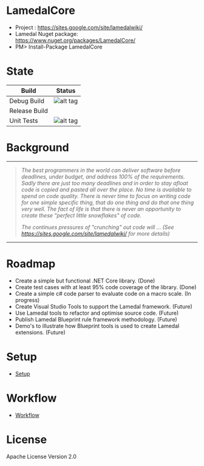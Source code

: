 # LamedalCore
* Project : https://sites.google.com/site/lamedalwiki/
* Lamedal Nuget package: https://www.nuget.org/packages/LamedalCore/
* PM> Install-Package LamedalCore

# State
Build | Status
------------ | -------------
Debug Build | ![alt tag](https://ci.appveyor.com/api/projects/status/s8ox68g39xc9tfne?svg=true)
Release Build |
Unit Tests | ![alt tag](https://ci.appveyor.com/api/projects/status/r64leqcijlqfj24h?svg=true)

# Background
-------------------------------------------------------------------------------------
> <i> The best programmers in the world can deliver software before deadlines, under budget, 
> and address 100% of the requirements. Sadly there are just too many deadlines and in order 
> to stay afloat code is copied and pasted all over the place. No time is available to spend 
> on code quality. There is never time to focus on writing code for one simple specific thing, 
> that do one thing and do that one thing very well. The fact of life is that there is never 
> an opportunity to create these "perfect little snowflakes" of code. 
>
> The continues pressures of "crunching" out code will ... 
>           (See https://sites.google.com/site/lamedalwiki/ for more details)  </i>
--------------------------------------------------------------------------------------------

# Roadmap
* Create a simple but functional .NET Core library. (Done)
* Create test cases with at least 95% code coverage of the library. (Done) 
* Create a simple c# code parser to evaluate code on a macro scale. (In progress)
* Create Visual Studio Tools to support the Lamedal framework. (Future)
* Use Lamedal tools to refactor and optimise source code. (Future)
* Publish Lamedal Blueprint rule framework methodology. (Future)
* Demo's to illustrate how Blueprint tools is used to create Lamedal extensions. (Future)

# Setup
* [Setup](Setup.md)

# Workflow
* [Workflow](Workflow.md)

# License
Apache License Version 2.0
